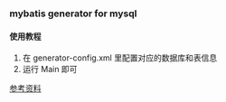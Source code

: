 ### mybatis generator for mysql

#### 使用教程
1. 在 generator-config.xml 里配置对应的数据库和表信息
2. 运行 Main 即可

[参考资料](http://blog.csdn.net/isea533/article/details/42102297)